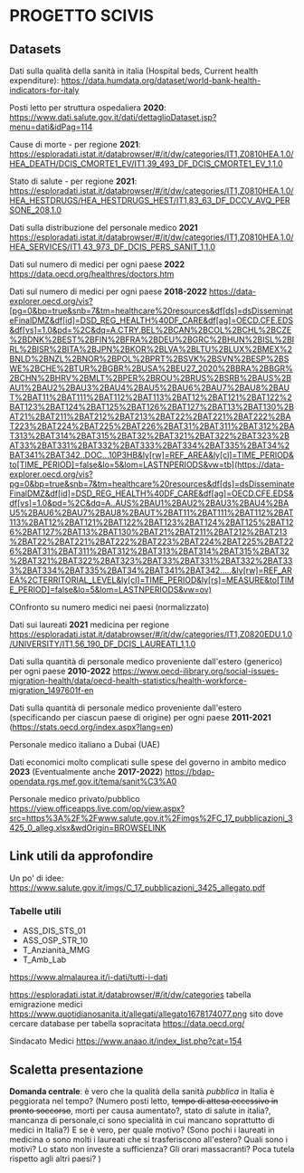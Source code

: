 # PROGETTO SCIVIS

## Datasets

Dati sulla qualità della sanità in italia (Hospital beds, Current health expenditure):
https://data.humdata.org/dataset/world-bank-health-indicators-for-italy

Posti letto per struttura ospedaliera **2020**:
https://www.dati.salute.gov.it/dati/dettaglioDataset.jsp?menu=dati&idPag=114

Cause di morte - per regione **2021**:
https://esploradati.istat.it/databrowser/#/it/dw/categories/IT1,Z0810HEA,1.0/HEA_DEATH/DCIS_CMORTE1_EV/IT1,39_493_DF_DCIS_CMORTE1_EV_1,1.0

Stato di salute - per regione **2021**:
https://esploradati.istat.it/databrowser/#/it/dw/categories/IT1,Z0810HEA,1.0/HEA_HESTDRUGS/HEA_HESTDRUGS_HEST/IT1,83_63_DF_DCCV_AVQ_PERSONE_208,1.0

Dati sulla distribuzione del personale medico **2021**
https://esploradati.istat.it/databrowser/#/it/dw/categories/IT1,Z0810HEA,1.0/HEA_SERVICES/IT1,43_973_DF_DCIS_PERS_SANIT_1,1.0

Dati sul numero di medici per ogni paese **2022**
https://data.oecd.org/healthres/doctors.htm

Dati sul numero di medici per ogni paese **2018-2022**
https://data-explorer.oecd.org/vis?[pg=0&bp=true&snb=7&tm=healthcare%20resources&df[ds]=dsDisseminateFinalDMZ&df[id]=DSD_REG_HEALTH%40DF_CARE&df[ag]=OECD.CFE.EDS&df[vs]=1.0&pd=%2C&dq=A.CTRY.BEL%2BCAN%2BCOL%2BCHL%2BCZE%2BDNK%2BEST%2BFIN%2BFRA%2BDEU%2BGRC%2BHUN%2BISL%2BIRL%2BISR%2BITA%2BJPN%2BKOR%2BLVA%2BLTU%2BLUX%2BMEX%2BNLD%2BNZL%2BNOR%2BPOL%2BPRT%2BSVK%2BSVN%2BESP%2BSWE%2BCHE%2BTUR%2BGBR%2BUSA%2BEU27_2020%2BBRA%2BBGR%2BCHN%2BHRV%2BMLT%2BPER%2BROU%2BRUS%2BSRB%2BAUS%2BAU1%2BAU2%2BAU3%2BAU4%2BAU5%2BAU6%2BAU7%2BAU8%2BAUT%2BAT11%2BAT111%2BAT112%2BAT113%2BAT12%2BAT121%2BAT122%2BAT123%2BAT124%2BAT125%2BAT126%2BAT127%2BAT13%2BAT130%2BAT21%2BAT211%2BAT212%2BAT213%2BAT22%2BAT221%2BAT222%2BAT223%2BAT224%2BAT225%2BAT226%2BAT31%2BAT311%2BAT312%2BAT313%2BAT314%2BAT315%2BAT32%2BAT321%2BAT322%2BAT323%2BAT33%2BAT331%2BAT332%2BAT333%2BAT334%2BAT335%2BAT34%2BAT341%2BAT342..DOC...10P3HB&ly[rw]=REF_AREA&ly[cl]=TIME_PERIOD&to[TIME_PERIOD]=false&lo=5&lom=LASTNPERIODS&vw=tb](https://data-explorer.oecd.org/vis?pg=0&bp=true&snb=7&tm=healthcare%20resources&df[ds]=dsDisseminateFinalDMZ&df[id]=DSD_REG_HEALTH%40DF_CARE&df[ag]=OECD.CFE.EDS&df[vs]=1.0&pd=%2C&dq=A..AUS%2BAU1%2BAU2%2BAU3%2BAU4%2BAU5%2BAU6%2BAU7%2BAU8%2BAUT%2BAT11%2BAT111%2BAT112%2BAT113%2BAT12%2BAT121%2BAT122%2BAT123%2BAT124%2BAT125%2BAT126%2BAT127%2BAT13%2BAT130%2BAT21%2BAT211%2BAT212%2BAT213%2BAT22%2BAT221%2BAT222%2BAT223%2BAT224%2BAT225%2BAT226%2BAT31%2BAT311%2BAT312%2BAT313%2BAT314%2BAT315%2BAT32%2BAT321%2BAT322%2BAT323%2BAT33%2BAT331%2BAT332%2BAT333%2BAT334%2BAT335%2BAT34%2BAT341%2BAT342.....&ly[rw]=REF_AREA%2CTERRITORIAL_LEVEL&ly[cl]=TIME_PERIOD&ly[rs]=MEASURE&to[TIME_PERIOD]=false&lo=5&lom=LASTNPERIODS&vw=ov)

COnfronto su numero medici nei paesi (normalizzato)

Dati sui laureati **2021** medicina per regione
https://esploradati.istat.it/databrowser/#/it/dw/categories/IT1,Z0820EDU,1.0/UNIVERSITY/IT1,56_190_DF_DCIS_LAUREATI_1,1.0

Dati sulla quantità di personale medico proveniente dall'estero (generico) per ogni paese **2010-2022**
https://www.oecd-ilibrary.org/social-issues-migration-health/data/oecd-health-statistics/health-workforce-migration_1497601f-en

Dati sulla quantità di personale medico proveniente dall'estero (specificando per ciascun paese di origine) per ogni paese **2011-2021**
(https://stats.oecd.org/index.aspx?lang=en)

Personale medico italiano a Dubai (UAE)

Dati economici molto complicati sulle spese del governo in ambito medico **2023**
(Eventualmente anche **2017-2022**)
https://bdap-opendata.rgs.mef.gov.it/tema/sanit%C3%A0

Personale medico privato/pubblico
https://view.officeapps.live.com/op/view.aspx?src=https%3A%2F%2Fwww.salute.gov.it%2Fimgs%2FC_17_pubblicazioni_3425_0_alleg.xlsx&wdOrigin=BROWSELINK

## Link utili da approfondire
Un po' di idee:
https://www.salute.gov.it/imgs/C_17_pubblicazioni_3425_allegato.pdf

### Tabelle utili
- ASS_DIS_STS_01
- ASS_OSP_STR_10
- T_Anzianità_MMG
- T_Amb_Lab





https://www.almalaurea.it/i-dati/tutti-i-dati

https://esploradati.istat.it/databrowser/#/it/dw/categories
tabella emigrazione medici
https://www.quotidianosanita.it/allegati/allegato1678174077.png
sito dove cercare database per tabella sopracitata
https://data.oecd.org/

Sindacato Medici
https://www.anaao.it/index_list.php?cat=154

## Scaletta presentazione
**Domanda centrale**: è vero che la qualità della sanità _pubblica_ in Italia è peggiorata nel tempo? 
(Numero posti letto, <del>tempo di attesa eccessivo in pronto soccorso</del>, morti per causa aumentato?, stato di salute in italia?, mancanza di personale,ci sono specialità in cui mancano soprattutto di medici in Italia?)
E se è vero, per quale motivo?
(Sono pochi i laureati in medicina o sono molti i laureati che si trasferiscono all'estero? Quali sono i motivi? Lo stato non investe a sufficienza? Gli orari massacranti? Poca tutela rispetto agli altri paesi? )

